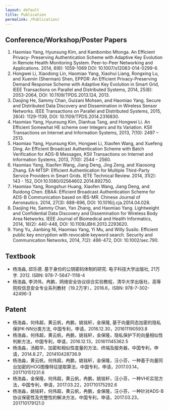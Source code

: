 ```yaml
---
layout: default
title: Publication
permalink: /Publication/
---
```


## Conference/Workshop/Poster Papers

1. Haomiao Yang, Hyunsung Kim, and Kambombo Mtonga. An Efficient Privacy- Preserving Authentication Scheme with Adaptive Key Evolution in Remote Health Monitoring System. Peer-to-Peer Networking and Applications. 2014, 8(6): 1059-1069 DOI: 10.1007/s12083-014-0299-6.
2. Hongwei Li, Xiaodong Lin, Haomiao Yang, Xiaohui Liang, Rongxing Lu, and Xuemin (Sherman) Shen, EPPDR: An Efficient Privacy-Preserving Demand Response Scheme with Adaptive Key Evolution in Smart Grid, IEEE Transactions on Parallel and Distributed Systems, 2014, 25(8): 2053-2064, DOI: 10.1109/TPDS.2013.124, 2013.
3. Daojing He, Sammy Chan, Guizani Mohsen, and Haomiao Yang. Secure and Distributed Data Discovery and Dissemination in Wireless Sensor Networks. IEEE Transactions on Parallel and Distributed Systems, 2015, 26(4): 1129-1139, DOI: 10.1109/TPDS.2014.2316830.
4. Haomiao Yang, Hyunsung Kim, Dianhua Tang, and Hongwei Li. An Efficient Somewhat HE scheme over Integers and Its Variation. KSII Transactions on Internet and Information Systems, 2013, 7(10): 2497 – 2513.
5. Haomiao Yang, Hyunsung Kim, Hongwei Li, Xiaofen Wang, and Xuefeng Ding. An Efficient Broadcast Authentication Scheme with Batch Verification for ADS-B Messages, KSII Transactions on Internet and Information Systems, 2013, 7(10): 2544 – 2560.
6. Haomiao Yang, Xiaofen Wang, Jiang Deng, Jing Zeng, and Xiaosong Zhang. EA-MTSP: Efficient Authentication for Multiple Third-Party Service Providers in Smart Grids. IETE Technical Review. 2014, 31(2): 143 - 152, DOI:10.1080/02564602.2014.892750.
7. Haomiao Yang, Rongshun Huang, Xiaofen Wang, Jiang Deng, and Ruidong Chen. EBAA: Efficient Broadcast Authentication Scheme for ADS-B Communication based on IBS-MR. Chinese Journal of Aeronautics. 2014, 27(3): 688-696, DOI: 10.1016/j.cja.2014.04.028.
8. Daojing He, Sammy Chan, Yan Zhang, and Haomiao Yang. Lightweight and Confidential Data Discovery and Dissemination for Wireless Body Area Networks. IEEE Journal of Biomedical and Health Informatics, 2014, 18(2): 440-448, DOI: 10.1109/JBHI.2013.2293620.
9. Yong Yu, Jianbing Ni, Haomiao Yang, Yi Mu, and Willy Susilo. Efficient public key encryption with revocable keyword search. Security and Communication Networks, 2014, 7(2): 466-472, DOI: 10.1002/sec.790.

##  Textbook
* 杨浩淼, 邱乐德. 基于身份的公钥密码体制的研究. 电子科技大学出版社, 21万字. 2012. ISBN: 978-7-5647-1118-4
* 杨浩淼, 李洪伟，冉鹏，网络安全协议综合实验教程，清华大学出版社，高等院校信息安全专业系列教材（19.2万字），2016.6，ISBN: 978-7-302-42496-3

## Patent
* 杨浩淼，何伟超，黄云帆，冉鹏，姚铭轩，金保隆, 基于向量同态加密的隐私保护K-NN分类方法, 中国专利，申请，2016.12.30，201611190593.8
* 杨浩淼，何伟超，黄云帆，冉鹏，姚铭轩，金保隆，隐私保护下的向量相似性判断方法，中国专利，申请，2016.12.13，201611145362.5
* 杨浩淼，汤殿华，加密和相似性度量的方法、终端及服务器，中国专利，申请，2014.8.27，201410428736.9
* 杨浩淼，黄云帆，何伟超，冉鹏，姚铭轩，金保隆，汪小芬，一种基于向量同台加密的HOG图像特征提取算法，中国专利，申请，2017.03.14， 201710151231.6
* 杨浩淼，金保隆，何伟超，黄云帆，冉鹏，姚铭轩，汪小芬，一种VHE实现方法，中国专利，申请，2017.03.22，201710175292.6
* 杨浩淼，姚铭轩，何伟超，黄云帆，冉鹏，金保隆，汪小芬，一种针对ADS-B协议保密性及完整性的解决方法，中国专利，申请，2017.03.23，201710179121.0

